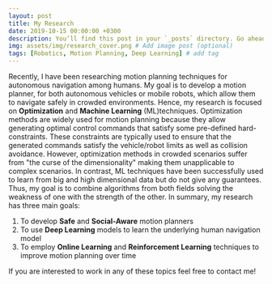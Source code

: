 ```yaml
---
layout: post
title: My Research
date: 2019-10-15 00:00:00 +0300
description: You’ll find this post in your `_posts` directory. Go ahead and edit it and re-build the site to see your changes. # Add post description (optional)
img: assets/img/research_cover.png # Add image post (optional)
tags: [Robotics, Motion Planning, Deep Learning] # add tag
---
```


Recently, I have been researching motion planning techniques for autonomous navigation among humans. My goal is to develop a motion planner, for both autonomous vehicles or mobile robots, which allow them to navigate safely in crowded environments.
Hence, my research is focused on **Optimization** and **Machine Learning** (ML)techniques. Optimization methods are widely used for motion planning because they allow generating optimal control commands that satisfy some pre-defined hard-constraints. These constraints are typically used to ensure that the generated commands satisfy the vehicle/robot limits as well as collision avoidance. However, optimization methods in crowded scenarios suffer from "the curse of the dimensionality" making them unapplicable to complex scenarios. In contrast, ML techniques have been successfully used to learn from big and high dimensional data but do not give any guarantees. Thus, my goal is to combine algorithms from both fields solving the weakness of one with the strength of the other. In summary, my research has three main goals:

1. To develop **Safe** and **Social-Aware** motion planners
2. To use **Deep Learning** models to learn the underlying human navigation model
3. To employ **Online Learning** and **Reinforcement Learning** techniques to improve motion planning over time

If you are interested to work in any of these topics feel free to contact me!
